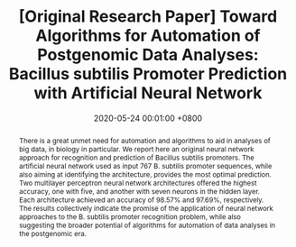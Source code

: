 ---
title:          "[Original Research Paper] Toward Algorithms for Automation of Postgenomic Data Analyses: Bacillus subtilis Promoter Prediction with Artificial Neural Network"
date:           2020-05-24 00:01:00 +0800
selected:       false
pub:            "OMICS: A Journal of Integrative Biology."
pub_date:       "2020"
category:       "bioinformatics"
abstract: >-
  There is a great unmet need for automation and algorithms to aid in analyses of big data, in biology in particular. We report here an original neural network approach for recognition and prediction of Bacillus subtilis promoters. The artificial neural network used as input 767 B. subtilis promoter sequences, while also aiming at identifying the architecture, provides the most optimal prediction. Two multilayer perceptron neural network architectures offered the highest accuracy, one with five, and another with seven neurons in the hidden layer. Each architecture achieved an accuracy of 98.57% and 97.69%, respectively. The results collectively indicate the promise of the application of neural network approaches to the B. subtilis promoter recognition problem, while also suggesting the broader potential of algorithms for automation of data analyses in the postgenomic era.

#cover:          /assets/images/covers/2019-JOMR.jpg
authors:
- Rafael Vieira Coelho
- Gabriel Dall'Alba
- Scheila de Avila e Silva
- Sergio Echeverrigaray
- Ana Paula Longaray Delamare
links:
  Paper: https://pubmed.ncbi.nlm.nih.gov/31573385/
---